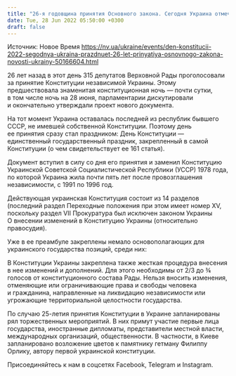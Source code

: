 ```yaml
---
title: "26-я годовщина принятия Основного закона. Сегодня Украина отмечает День Конституции"
date: Tue, 28 Jun 2022 05:50:00 +0300
draft: false
---
```

Источник: Новое Время https://nv.ua/ukraine/events/den-konstitucii-2022-segodnya-ukraina-prazdnuet-26-let-prinyatiya-osnovnogo-zakona-novosti-ukrainy-50166604.html


26 лет назад в этот день 315 депутатов Верховной Рады проголосовали за принятие Конституции независимой Украины. Этому предшествовала знаменитая конституционная ночь — почти сутки, в том числе ночь на 28 июня, парламентарии дискутировали и окончательно утверждали проект нового документа.

 На тот момент Украина оставалась последней из республик бывшего СССР, не имевшей собственной Конституции. Поэтому день ее принятия сразу стал праздником: День Конституции — единственный государственный праздник, закрепленный в самой Конституции (о чем свидетельствует ее 161 статья).

 Документ вступил в силу со дня его принятия и заменил Конституцию Украинской Советской Социалистической Республики (УССР) 1978 года, по которой Украина жила почти пять лет после провозглашения независимости, с 1991 по 1996 год.



 Действующая украинская Конституция состоит из 14 разделов (последний раздел Переходные положения при этом имеет номер ⅩⅤ, поскольку раздел Ⅶ Прокуратура был исключен законом Украины О внесении изменений в Конституцию Украины (относительно правосудия).



 Уже в ее преамбуле закреплены немало основополагающих для украинского государства позиций, среди них:





 В Конституции Украины закреплена также жесткая процедура внесения в нее изменений и дополнений. Для этого необходимы от 2/3 до ¾ голосов от конституционного состава Рады. Нельзя вносить изменения, отменяющие или ограничивающие права и свободы человека и гражданина, направленные на ликвидацию независимости или угрожающие территориальной целостности государства.





 По случаю 25-летия принятия Конституции в Украине запланированы рял торжественных мероприятий. В них примут участие первые лица государства, иностранные дипломаты, представители местной власти, международных организаций, общественности. В частности, в Киеве запланировано возложение цветов к памятнику гетману Филиппу Орлику, автору первой украинской конституции.

Присоединяйтесь к нам в соцсетях Facebook, Telegram и Instagram.
